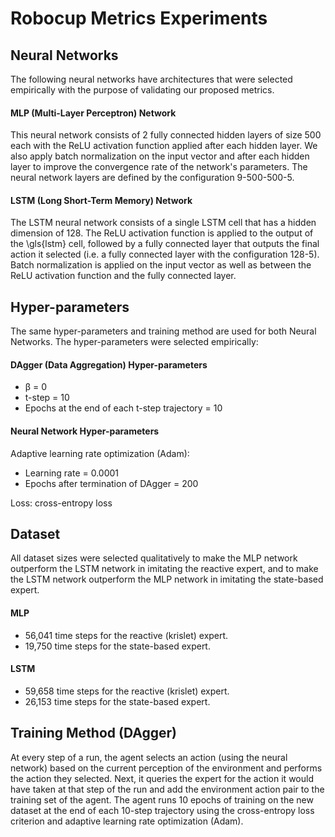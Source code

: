 # Robocup Metrics Experiments

## Neural Networks

The following neural networks have architectures that were selected empirically with the purpose of validating our proposed metrics.

#### MLP (Multi-Layer Perceptron) Network

This neural network consists of 2 fully connected hidden layers of size 500 each with the ReLU activation function applied after each hidden layer.
We also apply batch normalization on the input vector and after each hidden layer to improve the convergence rate of the network's parameters.
The neural network layers are defined by the configuration 9-500-500-5.

#### LSTM (Long Short-Term Memory) Network

The LSTM neural network consists of a single LSTM cell that has a hidden dimension of 128.
The ReLU activation function is applied to the output of the \gls{lstm} cell, followed by a fully connected layer that outputs the final action it selected (i.e. a fully connected layer with the configuration 128-5).
Batch normalization is applied on the input vector as well as between the ReLU activation function and the fully connected layer.

## Hyper-parameters

The same hyper-parameters and training method are used for both Neural Networks. The hyper-parameters were selected empirically:

#### DAgger (Data Aggregation) Hyper-parameters
- β = 0
- t-step = 10
- Epochs at the end of each t-step trajectory = 10

#### Neural Network Hyper-parameters
Adaptive learning rate optimization (Adam):
- Learning rate = 0.0001
- Epochs after termination of DAgger = 200

Loss: cross-entropy loss

## Dataset

All dataset sizes were selected qualitatively to make the MLP network outperform the LSTM network in imitating the reactive expert, and to make the LSTM network outperform the MLP network in imitating the state-based expert.

#### MLP
- 56,041 time steps for the reactive (krislet) expert.
- 19,750 time steps for the state-based expert.

#### LSTM
- 59,658 time steps for the reactive (krislet) expert.
- 26,153 time steps for the state-based expert.

## Training Method (DAgger)

At every step of a run, the agent selects an action (using the neural network) based on the current perception of the environment and performs the action they selected.
Next, it queries the expert for the action it would have taken at that step of the run and add the environment action pair to the training set of the agent.
The agent runs 10 epochs of training on the new dataset at the end of each 10-step trajectory using the cross-entropy loss criterion and adaptive learning rate optimization (Adam).